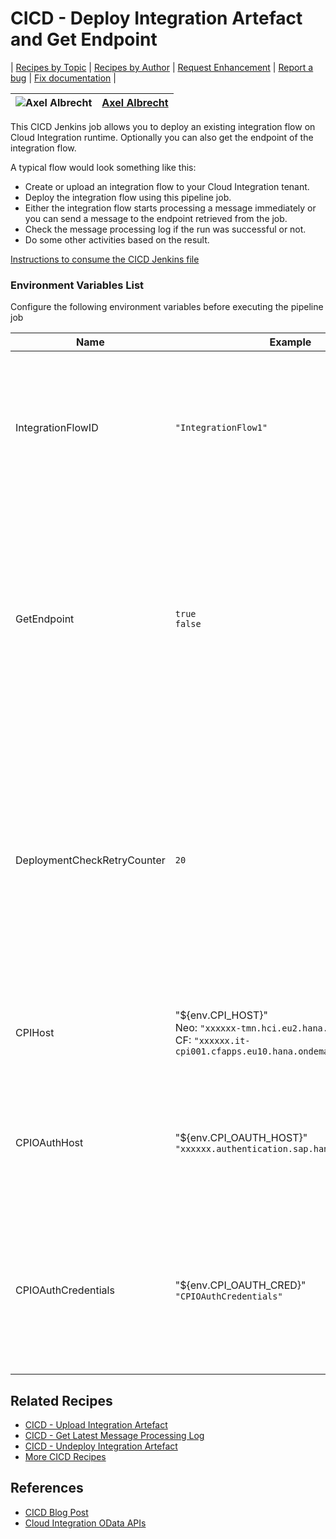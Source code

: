 # CICD - Deploy Integration Artefact and Get Endpoint

\| [Recipes by Topic](../../readme.md ) \| [Recipes by Author](../../author.md ) \| [Request Enhancement](https://github.com/SAP/apibusinesshub-integration-recipes/issues/new?assignees=&labels=Recipe%20Fix,enhancement&template=recipe-request.md&title=Improve%20escaped-do-some-code-thing-%20 ) \| [Report a bug](https://github.com/SAP-samples/cloud-integration-flow/issues/new?assignees=&labels=Recipe%20Fix,bug&template=bug_report.md&title=Issue%20with%20escaped-do-some-code-thing-%20 ) \| [Fix documentation](https://github.com/SAP/apibusinesshub-integration-recipes/issues/new?assignees=&labels=Recipe%20Fix,documentation&template=bug_report.md&title=Docu%20fix%20escaped-do-some-code-thing-%20 ) \|

![Axel Albrecht](https://github.com/axelalbrechtsap.png?size=50 ) | [Axel Albrecht](https://github.com/axelalbrechtsap ) |
----|----|

This CICD Jenkins job allows you to deploy an existing integration flow on Cloud Integration runtime. Optionally you can also get the endpoint of the integration flow.

 A typical flow would look something like this:

 * Create or upload an integration flow to your Cloud Integration tenant.
 * Deploy the integration flow using this pipeline job.
 * Either the integration flow starts processing a message immediately or you can send a message to the endpoint retrieved from the job.
 * Check the message processing log if the run was successful or not.
 * Do some other activities based on the result.

[Instructions to consume the CICD Jenkins file](../../instructions-to-consume-the-CICD-jenkins-file/readme.md)

### Environment Variables List
Configure the following environment variables before executing the pipeline job

Name|Example|Description
----|----|----
IntegrationFlowID| ```"IntegrationFlow1"``` | The ID of the integration artefact that shall be deployed to the configured Cloud Integration tenant |
GetEndpoint | ```true``` <br/> ```false``` | Specify if you like to retrieve the endpoint of the deployed integration artefact. If you don't need the endpoint or the artefact does not provide an endpoint, set the value to false |
DeploymentCheckRetryCounter | ```20``` | Specify the maximum count of retries checking for a final deployment status as the deployment of the integration artefact might take a few seconds. Between each check we'll wait 3 seconds |
CPIHost| "${env.CPI_HOST}" <br/> Neo: ```"xxxxxx-tmn.hci.eu2.hana.ondemand.com"``` <br/>CF: ```"xxxxxx.it-cpi001.cfapps.eu10.hana.ondemand.com"```| The host name (without HTTPS) of your Cloud Integration tenant |
CPIOAuthHost | "${env.CPI_OAUTH_HOST}" <br/>```"xxxxxx.authentication.sap.hana.ondemand.com"``` | The host name (without HTTPS) of the OAuth token server of your Cloud Integration tenant |
CPIOAuthCredentials | "${env.CPI_OAUTH_CRED}" <br/>       ```"CPIOAuthCredentials"``` | The alias of the OAuth credentials for the Cloud Integration tenant which is deployed on your build server (like Jenkins) |

## Related Recipes
* [CICD - Upload Integration Artefact](../CICD-UploadIntegrationArtefact)
* [CICD - Get Latest Message Processing Log](../CICD-GetLatestMessageProcessingLog)
* [CICD - Undeploy Integration Artefact](../CICD-UndeployIntegrationArtefact)
* [More CICD Recipes](../../readme.md#cicd)

## References
* [CICD Blog Post](https://blogs.sap.com/2021/06/02/ci-cd-for-sap-integration-suite-here-you-go/)
* [Cloud Integration OData APIs](https://api.sap.com/package/CloudIntegrationAPI?section=Artifacts)
